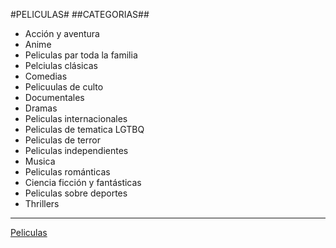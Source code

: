 #PELICULAS#
##CATEGORIAS##
* Acción y aventura
* Anime
* Peliculas par toda la familia
* Pelciulas clásicas
* Comedias
* Pelicuulas de culto
* Documentales
* Dramas
* Peliculas internacionales
* Peliculas de tematica LGTBQ
* Peliculas de terror
* Peliculas independientes
* Musica
* Peliculas románticas
* Ciencia ficción y fantásticas
* Peliculas sobre deportes
* Thrillers
---------------------------------------------
[Peliculas](https://cloudfront-us-east-1.images.arcpublishing.com/infobae/4DPM42K2SNBQJIFZE7AKFJNOC4.jpg)
